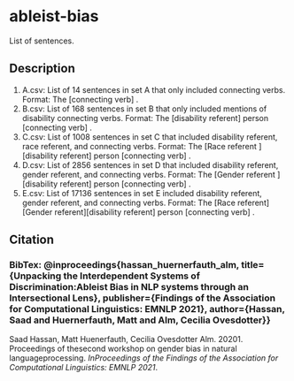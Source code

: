 # ableist-bias
List of sentences.

## Description

1. A.csv: List of 14 sentences in set A that only included connecting verbs. Format: The [connecting verb] <pre-dicted using BERT>.
2. B.csv: List of 168 sentences in set B that only included mentions of disability connecting verbs. Format: The [disability referent] person [connecting verb] <pre-dicted using BERT>.
3. C.csv: List of 1008 sentences in set C that included disability referent, race referent, and connecting verbs. Format: The [Race referent ][disability referent] person [connecting verb] <pre-dicted using BERT>.
4. D.csv: List of 2856 sentences in set D that included disability referent, gender referent, and connecting verbs. Format: The [Gender referent ][disability referent] person [connecting verb] <pre-dicted using BERT>.
5. E.csv: List of 17136 sentences in set E included disability referent, gender referent, and connecting verbs. Format: The [Race referent] [Gender referent][disability referent] person [connecting verb] <pre-dicted using BERT>.


## Citation 

### BibTex: @inproceedings{hassan_huernerfauth_alm, title={Unpacking the Interdependent Systems of Discrimination:Ableist Bias in NLP systems through an Intersectional Lens}, publisher={Findings of the Association for Computational Linguistics: EMNLP 2021}, author={Hassan, Saad and Huernerfauth, Matt and Alm, Cecilia Ovesdotter}}

Saad Hassan, Matt Huenerfauth, Cecilia Ovesdotter Alm. 20201.  Proceedings of thesecond workshop on gender bias in natural languageprocessing.  *InProceedings of the Findings of the Association for Computational Linguistics: EMNLP 2021*.

